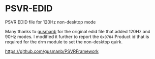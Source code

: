 # PSVR-EDID
PSVR EDID file for 120Hz non-desktop mode

Many thanks to [gusmanb](https://github.com/gusmanb/PSVRFramework) for the original edid file that added 120Hz and 90Hz modes. I modified it further to report the `0x0704` Product id that is required for the drm module to set the non-desktop quirk.

https://github.com/gusmanb/PSVRFramework
